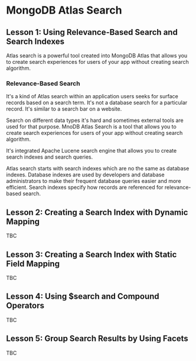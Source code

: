 # MongoDB Atlas Search

## Lesson 1: Using Relevance-Based Search and Search Indexes

Atlas search is a powerful tool created into MongoDB Atlas that allows you to create search experiences for users of your app without creating search algorithm.

### Relevance-Based Search

It's a kind of Atlas search within an application users seeks for surface records based on a search term. It's not a database search for a particular record. It's similar to a search bar on a website.

Search on different data types it's hard and sometimes external tools are used for that purpose. MnoDB Atlas Search is a tool that allows you to create search experiences for users of your app without creating search algorithm.

It's integrated Apache Lucene search engine that allows you to create search indexes and search queries.

Atlas search starts with search indexes which are no the same as database indexes. Database indexes are used by developers and database administrators to make their frequent database queries easier and more efficient. Search indexes specify how records are referenced for relevance-based search.


## Lesson 2: Creating a Search Index with Dynamic Mapping

TBC

## Lesson 3: Creating a Search Index with Static Field Mapping

TBC

## Lesson 4: Using $search and Compound Operators

TBC

## Lesson 5: Group Search Results by Using Facets

TBC


